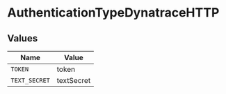 # AuthenticationTypeDynatraceHTTP


## Values

| Name          | Value         |
| ------------- | ------------- |
| `TOKEN`       | token         |
| `TEXT_SECRET` | textSecret    |